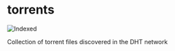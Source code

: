 torrents 
========
![Indexed](https://img.shields.io/badge/indexed-131657-blue)

Collection of torrent files discovered in the DHT network
